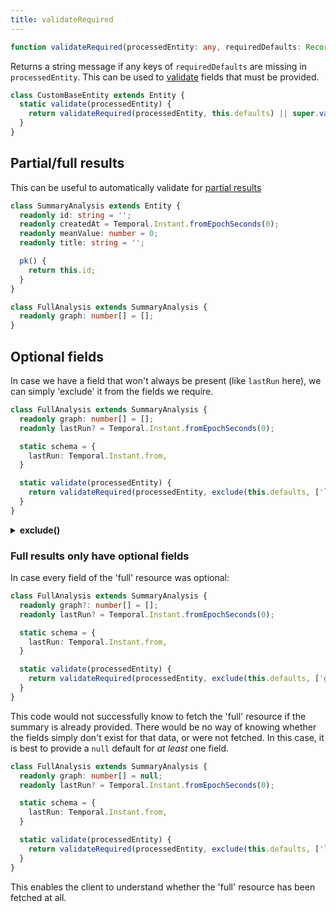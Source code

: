 ```yaml
---
title: validateRequired
---
```


```ts
function validateRequired(processedEntity: any, requiredDefaults: Record<string, unknown>): string | undefined;
```

Returns a string message if any keys of `requiredDefaults` are missing in `processedEntity`. This
can be used to [validate](./Entity.md#validate) fields that must be provided.

```ts
class CustomBaseEntity extends Entity {
  static validate(processedEntity) {
    return validateRequired(processedEntity, this.defaults) || super.validate(processedEntity);
  }
}
```

## Partial/full results

This can be useful to automatically validate for [partial results](/docs/concepts/validation#partial-results)

```ts
class SummaryAnalysis extends Entity {
  readonly id: string = '';
  readonly createdAt = Temporal.Instant.fromEpochSeconds(0);
  readonly meanValue: number = 0;
  readonly title: string = '';

  pk() {
    return this.id;
  }
}

class FullAnalysis extends SummaryAnalysis {
  readonly graph: number[] = [];
}
```

## Optional fields

In case we have a field that won't always be present (like `lastRun` here), we can simply
'exclude' it from the fields we require.

```ts
class FullAnalysis extends SummaryAnalysis {
  readonly graph: number[] = [];
  readonly lastRun? = Temporal.Instant.fromEpochSeconds(0);

  static schema = {
    lastRun: Temporal.Instant.from,
  }

  static validate(processedEntity) {
    return validateRequired(processedEntity, exclude(this.defaults, ['lastRun']));
  }
}
```

<details collapsed>
<summary><b>exclude()</b></summary>

```ts title="exclude"
function exclude<O extends Record<string, unknown>>(
  obj: O,
  keys: string[],
): Partial<O> {
  const r: any = {};
  Object.keys(obj).forEach(k => {
    if (!keys.includes(k)) r[k] = obj[k];
  });
  return r;
}
```

</details>

### Full results only have optional fields

In case every field of the 'full' resource was optional:

```ts
class FullAnalysis extends SummaryAnalysis {
  readonly graph?: number[] = [];
  readonly lastRun? = Temporal.Instant.fromEpochSeconds(0);

  static schema = {
    lastRun: Temporal.Instant.from,
  }

  static validate(processedEntity) {
    return validateRequired(processedEntity, exclude(this.defaults, ['graph', 'lastRun']));
  }
}
```

This code would not successfully know to fetch the 'full' resource if the summary is already provided.
There would be no way of knowing whether the fields simply don't exist for that data, or were not fetched.
In this case, it is best to provide a `null` default for *at least* one field.

```ts
class FullAnalysis extends SummaryAnalysis {
  readonly graph: number[] = null;
  readonly lastRun? = Temporal.Instant.fromEpochSeconds(0);

  static schema = {
    lastRun: Temporal.Instant.from,
  }

  static validate(processedEntity) {
    return validateRequired(processedEntity, exclude(this.defaults, ['lastRun']));
  }
}
```

This enables the client to understand whether the 'full' resource has been fetched at all.
